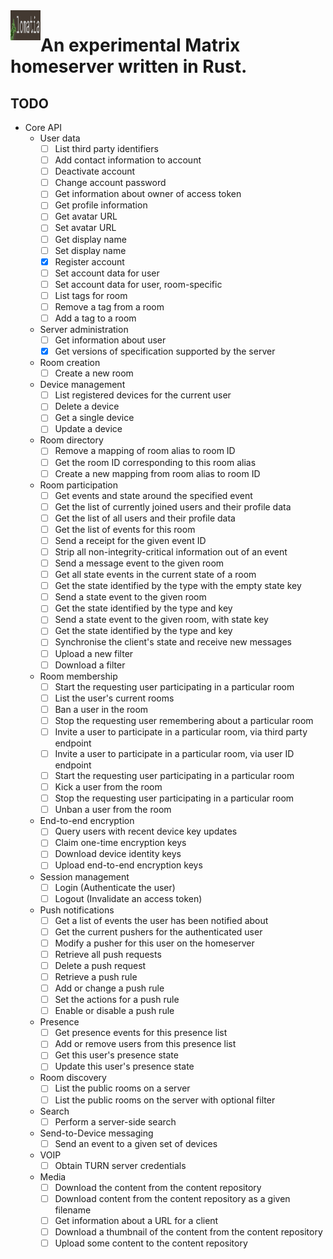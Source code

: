 <img src="icon.png" align="left" height="48" width="48" >

An experimental Matrix homeserver written in Rust.
==================================================

## TODO

 - Core API
    - User data
       - [ ] List third party identifiers
       - [ ] Add contact information to account
       - [ ] Deactivate account
       - [ ] Change account password
       - [ ] Get information about owner of access token
       - [ ] Get profile information
       - [ ] Get avatar URL
       - [ ] Set avatar URL
       - [ ] Get display name
       - [ ] Set display name
       - [x] Register account
       - [ ] Set account data for user
       - [ ] Set account data for user, room-specific
       - [ ] List tags for room
       - [ ] Remove a tag from a room
       - [ ] Add a tag to a room
    - Server administration
       - [ ] Get information about user
       - [x] Get versions of specification supported by the server
    - Room creation
       - [ ] Create a new room
    - Device management
       - [ ] List registered devices for the current user
       - [ ] Delete a device
       - [ ] Get a single device
       - [ ] Update a device
    - Room directory
       - [ ] Remove a mapping of room alias to room ID
       - [ ] Get the room ID corresponding to this room alias
       - [ ] Create a new mapping from room alias to room ID
    - Room participation
       - [ ] Get events and state around the specified event
       - [ ] Get the list of currently joined users and their profile data
       - [ ] Get the list of all users and their profile data
       - [ ] Get the list of events for this room
       - [ ] Send a receipt for the given event ID
       - [ ] Strip all non-integrity-critical information out of an event
       - [ ] Send a message event to the given room
       - [ ] Get all state events in the current state of a room
       - [ ] Get the state identified by the type with the empty state key
       - [ ] Send a state event to the given room
       - [ ] Get the state identified by the type and key
       - [ ] Send a state event to the given room, with state key
       - [ ] Get the state identified by the type and key
       - [ ] Synchronise the client's state and receive new messages
       - [ ] Upload a new filter
       - [ ] Download a filter
    - Room membership
       - [ ] Start the requesting user participating in a particular room
       - [ ] List the user's current rooms
       - [ ] Ban a user in the room
       - [ ] Stop the requesting user remembering about a particular room
       - [ ] Invite a user to participate in a particular room, via third party
	   endpoint
       - [ ] Invite a user to participate in a particular room, via user ID
	   endpoint
       - [ ] Start the requesting user participating in a particular room
       - [ ] Kick a user from the room
       - [ ] Stop the requesting user participating in a particular room
       - [ ] Unban a user from the room
    - End-to-end encryption
       - [ ] Query users with recent device key updates
       - [ ] Claim one-time encryption keys
       - [ ] Download device identity keys
       - [ ] Upload end-to-end encryption keys
    - Session management
       - [ ] Login (Authenticate the user)
       - [ ] Logout (Invalidate an access token)
    - Push notifications
       - [ ] Get a list of events the user has been notified about
       - [ ] Get the current pushers for the authenticated user
       - [ ] Modify a pusher for this user on the homeserver
       - [ ] Retrieve all push requests
       - [ ] Delete a push request
       - [ ] Retrieve a push rule
       - [ ] Add or change a push rule
       - [ ] Set the actions for a push rule
       - [ ] Enable or disable a push rule
    - Presence
       - [ ] Get presence events for this presence list
       - [ ] Add or remove users from this presence list
       - [ ] Get this user's presence state
       - [ ] Update this user's presence state
    - Room discovery
       - [ ] List the public rooms on a server
       - [ ] List the public rooms on the server with optional filter
    - Search
       - [ ] Perform a server-side search
    - Send-to-Device messaging
       - [ ] Send an event to a given set of devices
    - VOIP
       - [ ] Obtain TURN server credentials
    - Media
       - [ ] Download the content from the content repository
       - [ ] Download content from the content repository as a given filename
       - [ ] Get information about a URL for a client
       - [ ] Download a thumbnail of the content from the content repository
       - [ ] Upload some content to the content repository
